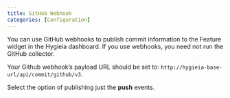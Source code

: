```yaml
---
title: GitHub Webhook
categories: [Configuration]
---
```


You can use GitHub webhooks to publish commit information to the Feature widget in the Hygieia dashboard. If you use webhooks, you need not run the GitHub collector.

Your Github webhook’s payload URL should be set to: `http://hygieia-base-url/api/commit/github/v3`.

Select the option of publishing just the **push** events.
